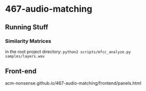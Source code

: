 # 467-audio-matching

## Running Stuff

### Similarity Matrices
in the root project directory: `python2 scripts/mfcc_analyze.py samples/layers.wav`



## Front-end
acm-nonsense.github.io/467-audio-matching/frontend/panels.html
